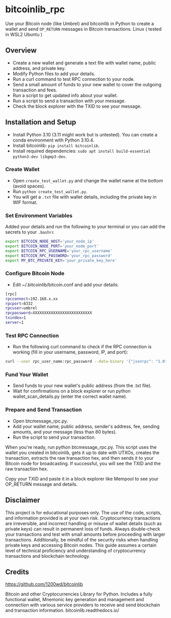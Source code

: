 # bitcoinlib_rpc
Use your Bitcoin node (like Umbrel) and bitcoinlib in Python to create a wallet and send `OP_RETURN` messages in Bitcoin transactions.
Linux ( tested in WSL2 Ubuntu )

## Overview

- Create a new wallet and generate a text file with wallet name, public address, and private key.
- Modify Python files to add your details.
- Run a curl command to test RPC connection to your node.
- Send a small amount of funds to your new wallet to cover the outgoing transaction and fees.
- Run a script to get updated info about your wallet.
- Run a script to send a transaction with your message.
- Check the block explorer with the TXID to see your message.

## Installation and Setup

- Install Python 3.10 (3.11 might work but is untested). You can create a conda environment with Python 3.10.4.
- Install bitcoinlib: `pip install bitcoinlib`.
- Install required dependencies: `sudo apt install build-essential python3-dev libgmp3-dev`.

### Create Wallet

- Open `create_test_wallet.py` and change the wallet name at the bottom (avoid spaces).
- Run `python create_test_wallet.py`.
- You will get a `.txt` file with wallet details, including the private key in WIF format.

### Set Environment Variables

Added your details and run the following to your terminal or you can add the secrets to your `.bashrc`

```bash
export BITCOIN_NODE_HOST='your_node_ip'
export BITCOIN_NODE_PORT='your_node_port'
export BITCOIN_RPC_USERNAME='your_rpc_username'
export BITCOIN_RPC_PASSWORD='your_rpc_password'
export MY_BTC_PRIVATE_KEY='your_private_key_here'
```

### Configure Bitcoin Node

- Edit ~/.bitcoinlib/bitcoin.conf and add your details:

```bash
[rpc]
rpcconnect=192.168.x.xx
rpcport=8332
rpcuser=umbrel
rpcpassword=XXXXXXXXXXXXXXXXXXXXXXXXXX
txindex=1
server=1
```

### Test RPC Connection

- Run the following curl command to check if the RPC connection is working (fill in your username, password, IP, and port):

```bash
curl --user rpc_user_name:rpc_password --data-binary '{"jsonrpc": "1.0", "id":"curltest", "method": "getblockchaininfo", "params": [] }' -H 'content-type: text/plain;' http://ip:port/
```

### Fund Your Wallet

- Send funds to your new wallet's public address (from the .txt file).
- Wait for confirmations on a block explorer or run python wallet_scan_details.py (enter the correct wallet name).

### Prepare and Send Transaction

- Open btcmessage_rpc.py.
- Add your wallet name, public address, sender's address, fee, sending amounts, and your message (less than 80 bytes).
- Run the script to send your transaction.

When you're ready, run python btcmessage_rpc.py. This script uses the wallet you created in bitcoinlib, gets it up to date with UTXOs, creates the transaction, extracts the raw transaction hex, and then sends it to your Bitcoin node for broadcasting. If successful, you will see the TXID and the raw transaction hex.

Copy your TXID and paste it in a block explorer like Mempool to see your OP_RETURN message and details.


## Disclaimer

This project is for educational purposes only. The use of the code, scripts, and information provided is at your own risk. Cryptocurrency transactions are irreversible, and incorrect handling or misuse of wallet details (such as private keys) can result in permanent loss of funds. Always double-check your transactions and test with small amounts before proceeding with larger transactions. Additionally, be mindful of the security risks when handling private keys and accessing Bitcoin nodes. This guide assumes a certain level of technical proficiency and understanding of cryptocurrency transactions and blockchain technology.

## Credits 

https://github.com/1200wd/bitcoinlib

Bitcoin and other Cryptocurrencies Library for Python. Includes a fully functional wallet, Mnemonic key generation and management and connection with various service providers to receive and send blockchain and transaction information.
bitcoinlib.readthedocs.io/ 





